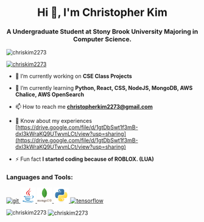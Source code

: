<h1 align="center">Hi 👋, I'm Christopher Kim</h1>
<h3 align="center">A Undergraduate Student at Stony Brook University Majoring in Computer Science.</h3>

<p align="left"> <img src="https://komarev.com/ghpvc/?username=chriskim2273&label=Profile%20views&color=0e75b6&style=flat" alt="chriskim2273" /> </p>

<p align="left"> <a href="https://github.com/ryo-ma/github-profile-trophy"><img src="https://github-profile-trophy.vercel.app/?username=chriskim2273" alt="chriskim2273" /></a> </p>

- 🔭 I’m currently working on **CSE Class Projects**

- 🌱 I’m currently learning **Python, React, CSS, NodeJS, MongoDB, AWS Chalice, AWS OpenSearch**

- 📫 How to reach me **christopherkim2273@gmail.com**

- 📄 Know about my experiences [https://drive.google.com/file/d/1gtDbSwt1f3mB-dxI3kWraKQ9UTwvnLCt/view?usp=sharing](https://drive.google.com/file/d/1gtDbSwt1f3mB-dxI3kWraKQ9UTwvnLCt/view?usp=sharing)

- ⚡ Fun fact **I started coding because of ROBLOX. (LUA)**
<p align="left">
</p>

<h3 align="left">Languages and Tools:</h3>
<p align="left"> <a href="https://git-scm.com/" target="_blank" rel="noreferrer"> <img src="https://www.vectorlogo.zone/logos/git-scm/git-scm-icon.svg" alt="git" width="40" height="40"/> </a> <a href="https://www.java.com" target="_blank" rel="noreferrer"> <img src="https://raw.githubusercontent.com/devicons/devicon/master/icons/java/java-original.svg" alt="java" width="40" height="40"/> </a> <a href="https://www.mongodb.com/" target="_blank" rel="noreferrer"> <img src="https://raw.githubusercontent.com/devicons/devicon/master/icons/mongodb/mongodb-original-wordmark.svg" alt="mongodb" width="40" height="40"/> </a> <a href="https://www.python.org" target="_blank" rel="noreferrer"> <img src="https://raw.githubusercontent.com/devicons/devicon/master/icons/python/python-original.svg" alt="python" width="40" height="40"/> </a> <a href="https://www.tensorflow.org" target="_blank" rel="noreferrer"> <img src="https://www.vectorlogo.zone/logos/tensorflow/tensorflow-icon.svg" alt="tensorflow" width="40" height="40"/> </a> </p>

<p><img align="left" src="https://github-readme-stats.vercel.app/api/top-langs?username=chriskim2273&show_icons=true&locale=en&layout=compact" alt="chriskim2273" /></p>

<p>&nbsp;<img align="center" src="https://github-readme-stats.vercel.app/api?username=chriskim2273&show_icons=true&locale=en" alt="chriskim2273" /></p>
